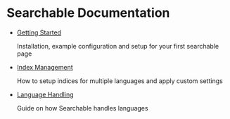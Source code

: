 # Searchable Documentation

* [Getting Started](getting-started.md)

    Installation, example configuration and setup for your first searchable page

* [Index Management](index-management.md)

    How to setup indices for multiple languages and apply custom settings

* [Language Handling](language-handling.md)

    Guide on how Searchable handles languages
